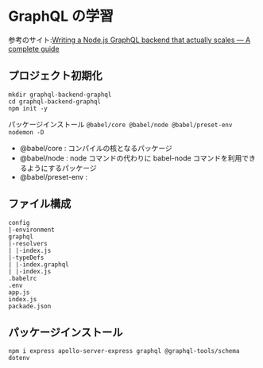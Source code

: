 # GraphQL の学習

参考のサイト:[Writing a Node.js GraphQL backend that actually scales — A complete guide](https://javascript.plainenglish.io/writing-a-node-js-graphql-backend-that-actually-scales-a-complete-guide-part-1-setup-cddceae25bdc)

## プロジェクト初期化

```
mkdir graphql-backend-graphql
cd graphql-backend-graphql
npm init -y
```

パッケージインストール
`@babel/core @babel/node @babel/preset-env nodemon -D`

- @babel/core : コンパイルの核となるパッケージ
- @babel/node : node コマンドの代わりに babel-node コマンドを利用できるようにするパッケージ
- @babel/preset-env :

## ファイル構成

```
config
|-environment
graphql
|-resolvers
| |-index.js
|-typeDefs
| |-index.graphql
| |-index.js
.babelrc
.env
app.js
index.js
packade.json
```

## パッケージインストール

`npm i express apollo-server-express graphql @graphql-tools/schema dotenv`
